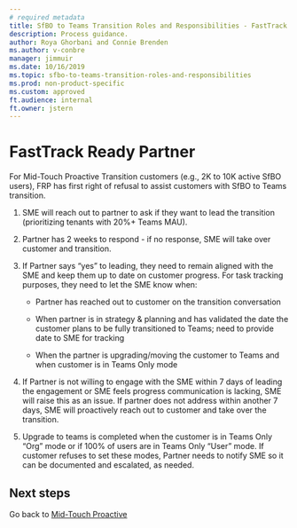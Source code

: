 ```yaml
---
# required metadata
title: SfBO to Teams Transition Roles and Responsibilities - FastTrack Ready Partner
description: Process guidance.
author: Roya Ghorbani and Connie Brenden
ms.author: v-conbre
manager: jimmuir
ms.date: 10/16/2019
ms.topic: sfbo-to-teams-transition-roles-and-responsibilities
ms.prod: non-product-specific
ms.custom: approved
ft.audience: internal
ft.owner: jstern
---
```

# FastTrack Ready Partner

For Mid-Touch Proactive Transition customers (e.g., 2K to 10K active SfBO users), FRP has first right of refusal to assist customers with SfBO to Teams transition​.

1. SME will reach out to partner to ask if they want to lead the transition (prioritizing tenants with 20%+ Teams MAU)​.

1. Partner has 2 weeks to respond - if no response, SME will take over customer and transition​.

1. If Partner says “yes” to leading, they need to remain aligned with the SME and keep them up to date on customer progress.  For task tracking purposes, they need to let the SME know when:​

    - Partner has reached out to customer on the transition conversation​

    - When partner is in strategy & planning and has validated the date the customer plans to be fully transitioned to Teams; need to provide date to SME for tracking​

    - When the partner is upgrading/moving the customer to Teams and when customer is in Teams Only mode​

4. If Partner is not willing to engage with the SME within 7 days of leading the engagement or SME feels progress communication is lacking, SME will raise this as an issue.  If partner does not address within another 7 days, SME will proactively reach out to customer and take over the transition.   ​

1. Upgrade to teams is completed when the customer is in Teams Only “Org” mode or if 100% of users are in Teams Only “User” mode.  If customer refuses to set these modes, Partner needs to notify SME so it can be documented and escalated, as needed.​

## Next steps

Go back to [Mid-Touch Proactive](mid-touch-proactive.md)
